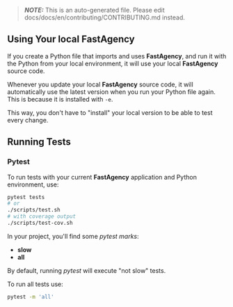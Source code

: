 > **_NOTE:_**  This is an auto-generated file. Please edit docs/docs/en/contributing/CONTRIBUTING.md instead.

## Using Your local **FastAgency**

If you create a Python file that imports and uses **FastAgency**, and run it with the Python from your local environment, it will use your local **FastAgency** source code.

Whenever you update your local **FastAgency** source code, it will automatically use the latest version when you run your Python file again. This is because it is installed with `-e`.

This way, you don't have to "install" your local version to be able to test every change.

## Running Tests

### Pytest

To run tests with your current **FastAgency** application and Python environment, use:

```bash
pytest tests
# or
./scripts/test.sh
# with coverage output
./scripts/test-cov.sh
```

In your project, you'll find some *pytest marks*:

* **slow**
* **all**

By default, running *pytest* will execute "not slow" tests.

To run all tests use:

```bash
pytest -m 'all'
```
